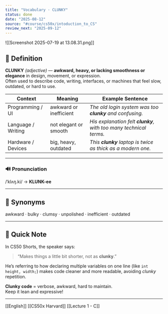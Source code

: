 ```yaml
---
title: "Vocabulary · CLUNKY"
status: done
date: "2025-08-12"
source: "#course/cs50x/intoduction_to_CS"
review_next: "2025-09-12"
---
```


![[Screenshot 2025-07-19 at 13.08.31.png]]

## 📖 Definition  
**CLUNKY** *(adjective)* — **awkward, heavy, or lacking smoothness or elegance** in design, movement, or expression.  
Often used to describe code, writing, interfaces, or machines that feel slow, outdated, or hard to use.

| Context | Meaning | Example Sentence |
|---------|---------|------------------|
| Programming / UI | awkward or inefficient | *The old login system was too **clunky** and confusing.* |
| Language / Writing | not elegant or smooth | *His explanation felt **clunky**, with too many technical terms.* |
| Hardware / Devices | big, heavy, outdated | *This **clunky** laptop is twice as thick as a modern one.* |

---

### 🔊 Pronunciation  
/ˈklʌŋ.ki/ → **KLUNK-ee**

---

## 🟰 Synonyms  
awkward · bulky · clumsy · unpolished · inefficient · outdated

---

## 📝 Quick Note  
In CS50 Shorts, the speaker says:  
> “Makes things a little bit shorter, not as **clunky**.”  

He’s referring to how declaring multiple variables on one line (like `int height, width;`) makes code cleaner and more readable, avoiding *clunky* repetition.

**Clunky code** = verbose, awkward, hard to maintain.  
Keep it lean and expressive!

---

[[English]] [[CS50x Harvard]] [[Lecture 1 - C]]